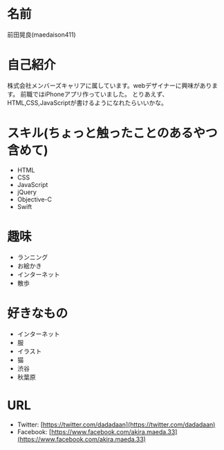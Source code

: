 # 名前
前田晃良(maedaison411)

# 自己紹介
株式会社メンバーズキャリアに属しています。webデザイナーに興味があります。
前職ではiPhoneアプリ作っていました。
とりあえず、HTML,CSS,JavaScriptが書けるようになれたらいいかな。

# スキル(ちょっと触ったことのあるやつ含めて)
- HTML
- CSS
- JavaScript
 - jQuery
- Objective-C
- Swift

# 趣味
- ランニング
- お絵かき
- インターネット
- 散歩

# 好きなもの
- インターネット
- 服
- イラスト
- 猫
- 渋谷
- 秋葉原

# URL
- Twitter: [https://twitter.com/dadadaan](https://twitter.com/dadadaan)
- Facebook: [https://www.facebook.com/akira.maeda.33](https://www.facebook.com/akira.maeda.33)

